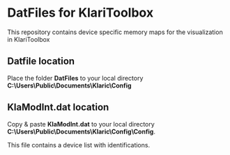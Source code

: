 # DatFiles for KlariToolbox

This repository contains device specific memory maps for the visualization in KlariToolbox

## Datfile location

Place the folder **DatFiles** to your local directory  **C:\Users\Public\Documents\Klaric\Config**

## KlaModInt.dat location

Copy & paste **KlaModInt.dat** to your local directory **C:\Users\Public\Documents\Klaric\Config\Config**.

This file contains a device list with identifications.